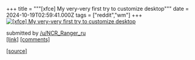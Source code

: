 +++
title = """[xfce] My very-very first try to customize desktop"""
date = 2024-10-19T02:59:41.000Z
tags = ["reddit","wm"]
+++
[![[xfce] My very-very first try to customize desktop](https://preview.redd.it/8u3ll47qomvd1.png?width=640&crop=smart&auto=webp&s=0ed13ac54897587e76c6e4c7ed839d3ba5141244 "[xfce] My very-very first try to customize desktop")](https://www.reddit.com/r/unixporn/comments/1g6znez/xfce_my_veryvery_first_try_to_customize_desktop/)

submitted by [/u/NCR\_Ranger\_ru](https://www.reddit.com/user/NCR_Ranger_ru)  
[\[link\]](https://i.redd.it/8u3ll47qomvd1.png) [\[comments\]](https://www.reddit.com/r/unixporn/comments/1g6znez/xfce_my_veryvery_first_try_to_customize_desktop/)

[[source]](https://www.reddit.com/r/unixporn/comments/1g6znez/xfce_my_veryvery_first_try_to_customize_desktop/)
